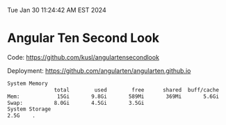 Tue Jan 30 11:24:42 AM EST 2024

# Angular Ten Second Look

Code: https://github.com/kusl/angulartensecondlook

Deployment: https://github.com/angularten/angularten.github.io

```bash
System Memory
               total        used        free      shared  buff/cache   available
Mem:            15Gi       9.8Gi       589Mi       369Mi       5.6Gi       5.5Gi
Swap:          8.0Gi       4.5Gi       3.5Gi
System Storage
2.5G	.
```
